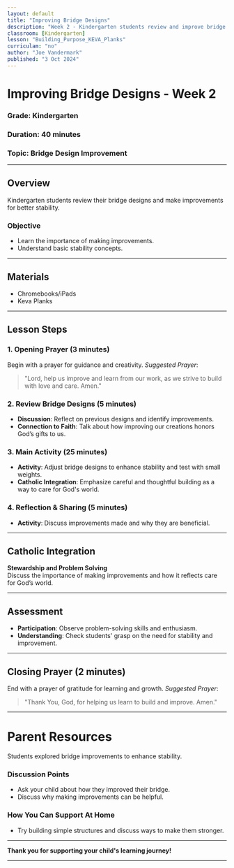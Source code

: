 ```yaml
---
layout: default
title: "Improving Bridge Designs"
description: "Week 2 - Kindergarten students review and improve bridge structures."
classroom: [Kindergarten]
lesson: "Building_Purpose_KEVA_Planks"
curriculam: "no"
author: "Joe Vandermark"
published: "3 Oct 2024"
---
```


# Improving Bridge Designs - Week 2

### **Grade**: Kindergarten  
### **Duration**: 40 minutes  
### **Topic**: Bridge Design Improvement

---

## **Overview**
Kindergarten students review their bridge designs and make improvements for better stability.

### **Objective**
- Learn the importance of making improvements.
- Understand basic stability concepts.

---

## **Materials**
- Chromebooks/iPads
- Keva Planks

---

## **Lesson Steps**

### **1. Opening Prayer (3 minutes)**
Begin with a prayer for guidance and creativity.
_Suggested Prayer_:  
> "Lord, help us improve and learn from our work, as we strive to build with love and care. Amen."

### **2. Review Bridge Designs (5 minutes)**
- **Discussion**: Reflect on previous designs and identify improvements.
- **Connection to Faith**: Talk about how improving our creations honors God’s gifts to us.

### **3. Main Activity (25 minutes)**
- **Activity**: Adjust bridge designs to enhance stability and test with small weights.
- **Catholic Integration**: Emphasize careful and thoughtful building as a way to care for God's world.

### **4. Reflection & Sharing (5 minutes)**
- **Activity**: Discuss improvements made and why they are beneficial.

---

## **Catholic Integration**
**Stewardship and Problem Solving**  
Discuss the importance of making improvements and how it reflects care for God’s world.

---

## **Assessment**
- **Participation**: Observe problem-solving skills and enthusiasm.
- **Understanding**: Check students' grasp on the need for stability and improvement.

---

## **Closing Prayer (2 minutes)**
End with a prayer of gratitude for learning and growth.
_Suggested Prayer_:  
> "Thank You, God, for helping us learn to build and improve. Amen."

---

# Parent Resources

Students explored bridge improvements to enhance stability.

### **Discussion Points**
- Ask your child about how they improved their bridge.
- Discuss why making improvements can be helpful.

### **How You Can Support At Home**
- Try building simple structures and discuss ways to make them stronger.

---

**Thank you for supporting your child's learning journey!**

---
